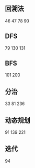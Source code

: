 ## 回溯法
46 47 78 90

## DFS
79 130 131

## BFS
101 200

## 分治
33 81 236

## 动态规划
91 139 221

## 迭代
94

